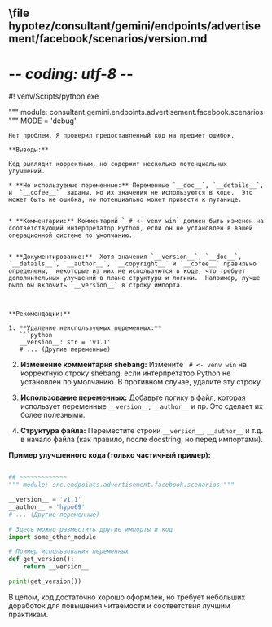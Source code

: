 ## \file hypotez/consultant/gemini/endpoints/advertisement/facebook/scenarios/version.md
# -*- coding: utf-8 -*-
#! venv/Scripts/python.exe

""" module: consultant.gemini.endpoints.advertisement.facebook.scenarios """
MODE = 'debug'
```
Нет проблем. Я проверил предоставленный код на предмет ошибок.

**Выводы:**

Код выглядит корректным, но содержит несколько потенциальных улучшений.

* **Не используемые переменные:** Переменные `__doc__`, `__details__`, и  `__cofee__`  заданы, но их значения не используются в коде.  Это может быть не ошибка, но потенциально может привести к путанице.


* **Комментарии:** Комментарий ` # <- venv win` должен быть изменен на соответствующий интерпретатор Python, если он не установлен в вашей операционной системе по умолчанию.


* **Документирование:**  Хотя значения `__version__`, `__doc__`, `__details__`, `__author__`, `__copyright__` и `__cofee__` правильно определены,  некоторые из них не используются в коде, что требует дополнительных улучшений в плане структуры и логики.  Например, лучше было бы включить `__version__` в строку импорта.



**Рекомендации:**

1. **Удаление неиспользуемых переменных:**
   ```python
   __version__: str = 'v1.1'
   # ... (Другие переменные)
   ```

2. **Изменение комментария shebang:**
   Измените ` # <- venv win` на корректную строку shebang, если интерпретатор Python не установлен по умолчанию.  В противном случае, удалите эту строку.


3. **Использование переменных:**
   Добавьте логику в файл, которая использует переменные `__version__`, `__author__` и пр. Это сделает их более полезными.


4. **Структура файла:** Переместите  строки `__version__`, `__author__` и т.д. в начало файла (как правило, после docstring, но перед импортами).


**Пример улучшенного кода (только частичный пример):**

```python

## ~~~~~~~~~~~~~
""" module: src.endpoints.advertisement.facebook.scenarios """

__version__ = 'v1.1'
__author__ = 'hypo69'
# ... (Другие переменные)

# Здесь можно разместить другие импорты и код
import some_other_module

# Пример использования переменных
def get_version():
    return __version__

print(get_version())
```


В целом, код достаточно хорошо оформлен, но требует небольших доработок для повышения читаемости и соответствия лучшим практикам.
```
